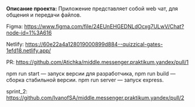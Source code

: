 **Описание проекта:**
Приложение представляет собой web чат, для общения и передачи файлов.

Figma: https://www.figma.com/file/24EUnEHGEDNLdOcxg7ULwV/Chat?node-id=1%3A616

Netlify: https://60e22a4a128019000899d884--quizzical-gates-1efd18.netlify.app/

PR: https://github.com/Atichka/middle.messenger.praktikum.yandex/pull/1

npm run start — запуск версии для разработчика,
npm run build — сборка стабильной версии.
npm run server — запуск express.

sprint_2: https://github.com/IvanofSA/middle.messenger.praktikum.yandex/pull/2
